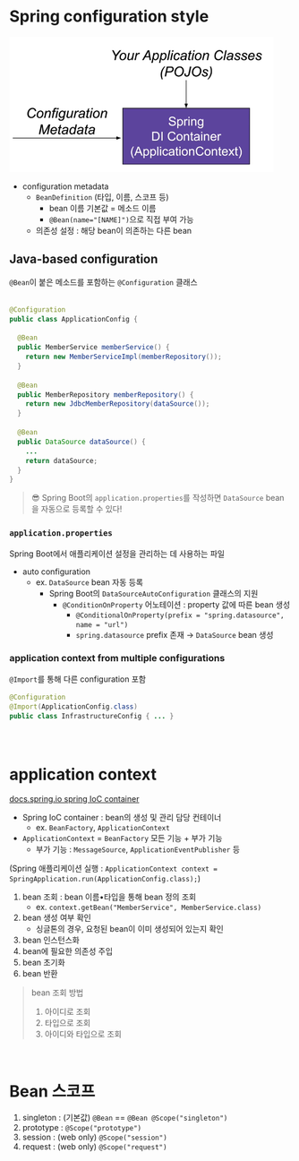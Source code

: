 # Spring configuration style

![how spring DI container works](./images/02-1.png)

- configuration metadata
    - `BeanDefinition` (타입, 이름, 스코프 등)
      - bean 이름 기본값 = 메소드 이름
      - `@Bean(name="[NAME]")`으로 직접 부여 가능
    - 의존성 설정 : 해당 bean이 의존하는 다른 bean

## Java-based configuration

`@Bean`이 붙은 메소드를 포함하는 `@Configuration` 클래스

```java

@Configuration
public class ApplicationConfig {

  @Bean
  public MemberService memberService() {
    return new MemberServiceImpl(memberRepository());
  }

  @Bean
  public MemberRepository memberRepository() {
    return new JdbcMemberRepository(dataSource());
  }

  @Bean
  public DataSource dataSource() {
    ...
    return dataSource;
  }
}
```

> 😎 Spring Boot의 `application.properties`를 작성하면 `DataSource` bean을 자동으로 등록할 수 있다!

### `application.properties`

Spring Boot에서 애플리케이션 설정을 관리하는 데 사용하는 파일

- auto configuration
    - ex. `DataSource` bean 자동 등록
        - Spring Boot의 `DataSourceAutoConfiguration` 클래스의 지원
            - `@ConditionOnProperty` 어노테이션 : property 값에 따른 bean 생성
                - `@ConditionalOnProperty(prefix = "spring.datasource", name = "url")`
                - `spring.datasource` prefix 존재 → `DataSource` bean 생성


### application context from multiple configurations

`@Import`를 통해 다른 configuration 포함

```java
@Configuration
@Import(ApplicationConfig.class)
public class InfrastructureConfig { ... }
```

### 

<br />

# application context

[docs.spring.io spring IoC container](https://docs.spring.io/spring-framework/reference/core/beans/introduction.html)

- Spring IoC container : bean의 생성 및 관리 담당 컨테이너
  - ex. `BeanFactory`, `ApplicationContext`
- `ApplicationContext` = `BeanFactory` 모든 기능 + 부가 기능
    - 부가 기능 : `MessageSource`, `ApplicationEventPublisher` 등

(Spring 애플리케이션 실행 : `ApplicationContext context = SpringApplication.run(ApplicationConfig.class);`)

1. bean 조회 : bean 이름•타입을 통해 bean 정의 조회
    - ex. `context.getBean("MemberService", MemberService.class)`
2. bean 생성 여부 확인
    - 싱글톤의 경우, 요청된 bean이 이미 생성되어 있는지 확인
3. bean 인스턴스화
4. bean에 필요한 의존성 주입
5. bean 초기화
6. bean 반환

> bean 조회 방법
>1. 아이디로 조회
>2. 타입으로 조회
>3. 아이디와 타입으로 조회

<br />

# Bean 스코프
1. singleton : (기본값) `@Bean` == `@Bean @Scope("singleton")`
2. prototype : `@Scope("prototype")`
3. session : (web only) `@Scope("session")` 
4. request : (web only) `@Scope("request")`